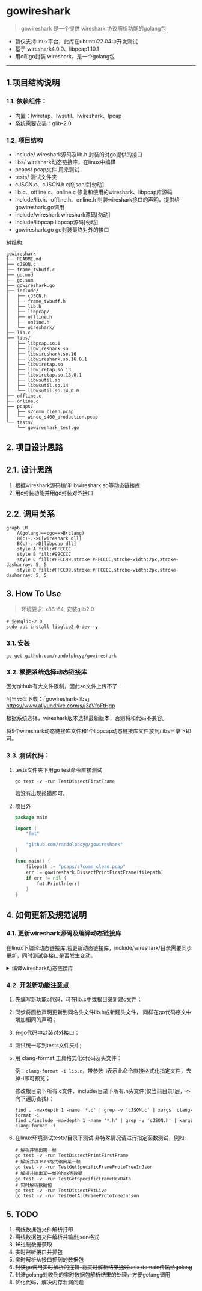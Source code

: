 # gowireshark

> gowireshark 是一个提供 wireshark 协议解析功能的golang包

- 暂仅支持linux平台，此库在ubuntu22.04中开发测试
- 基于 wireshark4.0.0、libpcap1.10.1
- 用c和go封装 wireshark，是一个golang包
---
## 1.项目结构说明

### 1.1. 依赖组件：
- 内置：lwiretap、lwsutil、lwireshark、lpcap
- 系统需要安装：glib-2.0

### 1.2. 项目结构

- include/ wireshark源码及lib.h 封装的对go提供的接口
- libs/ wireshark动态链接库，在linux中编译
- pcaps/ pcap文件 用来测试
- tests/ 测试文件夹
- cJSON.c、cJSON.h c的json库[勿动]
- lib.c、offline.c、online.c 修复和使用的wireshark、libpcap库源码
- include/lib.h、offline.h、online.h 封装wireshark接口的声明，提供给gowireshark.go调用
- include/wireshark wireshark源码[勿动]
- include/libpcap libpcap源码[勿动]
- gowireshark.go go封装最终对外的接口

树结构:
```
gowireshark
├── README.md
├── cJSON.c
├── frame_tvbuff.c
├── go.mod
├── go.sum
├── gowireshark.go
├── include/
│   ├── cJSON.h
│   ├── frame_tvbuff.h
│   ├── lib.h
│   ├── libpcap/
│   ├── offline.h
│   ├── online.h
│   └── wireshark/
├── lib.c
├── libs/
│   ├── libpcap.so.1
│   ├── libwireshark.so
│   ├── libwireshark.so.16
│   ├── libwireshark.so.16.0.1
│   ├── libwiretap.so
│   ├── libwiretap.so.13
│   ├── libwiretap.so.13.0.1
│   ├── libwsutil.so
│   ├── libwsutil.so.14
│   └── libwsutil.so.14.0.0
├── offline.c
├── online.c
├── pcaps/
│   ├── s7comm_clean.pcap
│   └── wincc_s400_production.pcap
└── tests/
    └── gowireshark_test.go
```

## 2. 项目设计思路

## 2.1. 设计思路

1. 根据wireshark源码编译libwireshark.so等动态链接库
2. 用c封装功能并用go封装对外接口

## 2.2. 调用关系

```mermaid
graph LR
    A(golang)==cgo==>B(clang)
    B(c)-.->C[wireshark dll]
    B(c)-.->D[libpcap dll]
    style A fill:#FFCCCC
    style B fill:#99CCCC
    style C fill:#FFCC99,stroke:#FFCCCC,stroke-width:2px,stroke-dasharray: 5, 5
    style D fill:#FFCC99,stroke:#FFCCCC,stroke-width:2px,stroke-dasharray: 5, 5
```

## 3. How To Use

> 环境要求: x86-64, 安装glib2.0

```shell
# 安装glib-2.0
sudo apt install libglib2.0-dev -y
```

### 3.1. 安装

```shell
go get github.com/randolphcyg/gowireshark
```

### 3.2. 根据系统选择动态链接库

因为github有大文件限制，因此so文件上传不了：

阿里云盘下载：「gowireshark-libs」https://www.aliyundrive.com/s/j3aVfoFtHgp

根据系统选择，wireshark版本选择最新版本，否则将和代码不兼容。

将9个wireshark动态链接库文件和1个libpcap动态链接库文件放到/libs目录下即可。

### 3.3. 测试代码：

1. tests文件夹下用go test命令直接测试
   ```shell
   go test -v -run TestDissectFirstFrame
   ```
   若没有出现报错即可。

2. 项目外
   ```go
   package main
   
   import (
       "fmt"
   
       "github.com/randolphcyg/gowireshark"
   )
   
   func main() {
       filepath := "pcaps/s7comm_clean.pcap"
       err := gowireshark.DissectPrintFirstFrame(filepath)
       if err != nil {
           fmt.Println(err)
       }
   }
   ```

## 4. 如何更新及规范说明

### 4.1. 更新wireshark源码及编译动态链接库

在linux下编译动态链接库,若更新动态链接库，include/wireshark/目录需要同步更新，同时测试各接口是否发生变动。

<details>
<summary>编译wireshark动态链接库</summary>

```
在/opt目录下操作
cd /opt/

下载
wget https://2.na.dl.wireshark.org/src/wireshark-4.0.0.tar.xz

解压并修改文件夹名
tar -xvf wireshark-4.0.0.tar.xz
mv wireshark-4.0.0 wireshark

到wireshark目录下
cd wireshark/

-------------环境中编译所需的依赖-----------------------------------

[仅测试] 输出日志有爆红则解决依赖问题，到qt5时忽略报错，删除CMakeCache.txt、CMakeFiles/
cmake -LH ./

若没有cmake3.20以上版本请安装
wget https://cmake.org/files/LatestRelease/cmake-3.24.2.tar.gz
sudo tar -xzf cmake-3.24.2.tar.gz
cd cmake-3.24.2/
sudo ./bootstrap
sudo apt install build-essential -y

若显示openssl未安装则执行
sudo apt install libssl-dev  -y
sudo make
sudo make install
cmake --version

需要安装的依赖
apt install libgcrypt-dev -y
apt install libc-ares-dev -y
apt install flex -y
apt install qtbase5-dev -y
apt install qttools5-dev-tools -y
apt install qttools5-dev -y
apt install qtmultimedia5-dev -y

看到qt5报错时候 其实没必要安装 直接走下一步就可以了 Qt5Multimedia 的错误不用管
其他可能的依赖
apt install libglib2.0-dev -y
apt install libssl-dev -y
apt install ninja-build -y
apt install pcaputils -y
apt install libpcap-dev -y

-------------环境中编译所需的依赖-----------------------------------

解决完依赖问题，删除之前测试用生成的文件
rm ../CMakeCache.txt
rm -rf ../CMakeFiles/

创建目录
mkdir build
cd build

构建[生产用]
cmake -G Ninja -DCMAKE_BUILD_TYPE=Release -DBUILD_wireshark=off -DENABLE_LUA=off ..

编译(时间较长)
ninja

编译成功进入run目录下查看编译好的动态链接库
cd run/

查看，出现so后缀的动态链接库即可
ls -lh

将动态链接库移动到libs目录下 一共是9个(如果之前有旧版本的记得将旧版本的删除)
cd 项目根目录/libs/
cp/opt/wireshark/build/run/lib*so* .

先删除因为编译被污染的文件夹
rm -rf /opt/wireshark/build/

将源码替换到include/wireshark
cp /opt/wireshark/ 项目根目录/include/wireshark/

查看项目目录结构(项目跟目录上一层执行)
tree -L 2 -F gowireshark
```
</details>

### 4.2. 开发新功能注意点
   
1. 先编写新功能c代码，可在lib.c中或根目录新建c文件；
2. 同步将函数声明更新到同名头文件lib.h或新建头文件， 同样在go代码序文中增加相同的声明；
3. 在go代码中封装对外接口；
4. 测试统一写到tests文件夹中;
5. 用 clang-format 工具格式化c代码及头文件：
    
   例：`clang-format -i lib.c`，带参数-i表示此命令直接格式化指定文件，去掉-i即可预览；

   修改根目录下所有.c文件、include/目录下所有.h头文件(仅当前目录1层，不向下遍历查找)：
   ```shell
   find . -maxdepth 1 -name '*.c' | grep -v 'cJSON.c' | xargs  clang-format -i
   find ./include -maxdepth 1 -name '*.h' | grep -v 'cJSON.h' | xargs  clang-format -i
   ```
6. 在linux环境测试tests/目录下测试
   非特殊情况请进行指定函数测试，例如:
   ```shell
   # 解析并输出第一帧
   go test -v -run TestDissectPrintFirstFrame
   # 解析并以Json格式输出某一帧
   go test -v -run TestGetSpecificFrameProtoTreeInJson
   # 解析并输出某一帧的hex等数据
   go test -v -run TestGetSpecificFrameHexData
   # 实时解析数据包
   go test -v -run TestDissectPktLive
   go test -v -run TestGetAllFrameProtoTreeInJson
   ```

## 5. TODO

1. ~~离线数据包文件解析打印~~
2. ~~离线数据包文件解析并输出json格式~~
3. ~~16进制数据获取~~
4. ~~实时监听接口并抓包~~
5. ~~实时解析从接口抓到的数据包~~
6. ~~封装go调用实时解析的逻辑-将实时解析结果通过unix domain传输给golang~~
7. ~~封装golang对收到的实时数据包解析结果的处理，方便golang调用~~
8. 优化代码，解决内存泄漏问题
